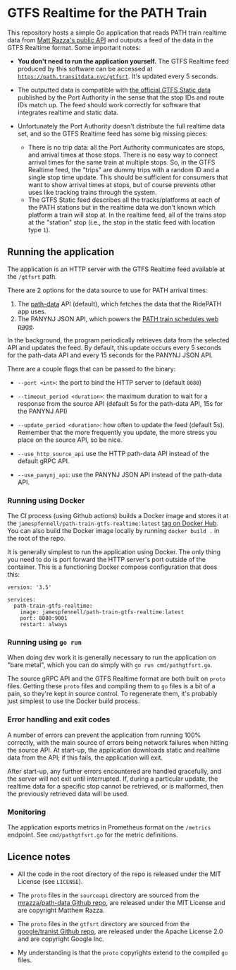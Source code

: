 # GTFS Realtime for the PATH Train

This repository hosts a simple Go application
that reads PATH train realtime data from [Matt Razza's public API](https://github.com/mrazza/path-data)
and outputs a feed of the data in the GTFS Realtime format.
Some important notes:

- **You don't need to run the application yourself.**
    The GTFS Realtime feed produced by this software can be accessed at
    [`https://path.transitdata.nyc/gtfsrt`](https://path.transitdata.nyc/gtfsrt).
    It's updated every 5 seconds.

- The outputted data is compatible with [the official GTFS Static data](https://old.panynj.gov/path/developers.html)
    published by the Port Authority
    in the sense that the stop IDs and route IDs match up.
    The feed should work correctly for software that integrates realtime and static data.

- Unfortunately the Port Authority doesn't distribute the full realtime data set, and so the GTFS
  Realtime feed has some big missing pieces:
  - There is no trip data: all the Port Authority communicates are stops, and arrival times at those stops.
    There is no easy way to connect arrival times for the same train at multiple stops.
    So, in the GTFS Realtime feed, the "trips" are dummy trips with a random ID and a single
    stop time update. This should be sufficient for consumers that want to show arrival times at stops,
    but of course prevents other uses like tracking trains through the system.
  - The GTFS Static feed describes all the tracks/platforms at each of the PATH stations
    but in the realtime data we don't known which platform a train will stop at.
    In the realtime feed, all of the trains stop at the "station" stop (i.e., the stop in the static
    feed with location type `1`).


## Running the application

The application is an HTTP server with the
    GTFS Realtime feed available at the `/gtfsrt` path.
    
There are 2 options for the data source to use for PATH arrival times:
1. The [path-data](https://github.com/mrazza/path-data) API (default), which fetches the data that the RidePATH app uses.
2. The PANYNJ JSON API, which powers the [PATH train schedules web page](https://www.panynj.gov/path/en/index.html).

In the background, the program periodically retrieves data from the selected API
    and updates the feed.
By default, this update occurs every 5 seconds for the path-data API and every 15 seconds for the PANYNJ JSON API.

There are a couple flags that can be passed to the binary:

- `--port <int>`: the port to bind the HTTP server to (default `8080`)

- `--timeout_period <duration>`:
        the maximum duration to wait for a response from the source API (default 5s for the path-data API, 15s for the PANYNJ API)

- `--update_period <duration>`:
        how often to update the feed (default 5s).
    Remember that the more frequently you update, the more stress you place
    on the source API, so be nice.

- `--use_http_source_api`
    use the HTTP path-data API instead of the default gRPC API.

- `--use_panynj_api`:
    use the PANYNJ JSON API instead of the path-data API.

### Running using Docker

The CI process (using Github actions) builds a Docker image and stores it
at the `jamespfennell/path-train-gtfs-realtime:latest`
[tag on Docker Hub](https://hub.docker.com/repository/docker/jamespfennell/path-train-gtfs-realtime).
You can also build the Docker image locally by running `docker build .` in the
root of the repo.

It is generally simplest to run the application using Docker.
The only thing you need to do is port forward the HTTP server's port outside of the container.
This is a functioning Docker compose configuration that does this:
```
version: '3.5'

services:
  path-train-gtfs-realtime:
    image: jamespfennell/path-train-gtfs-realtime:latest
    port: 8080:9001
    restart: always
```

### Running using `go run`

When doing dev work it is generally necessary to run the application on "bare metal",
which you can do simply with  `go run cmd/pathgtfsrt.go`.

The source gRPC API and the GTFS Realtime format are both built
on `proto` files.
Getting these `proto` files and compiling them to `go` files
is a bit of a pain, so they're kept in source control.
To regenerate them, it's probably just simplest to use the Docker build process.

### Error handling and exit codes

A number of errors can prevent the application from running 100% correctly,
    with the main source of errors being network failures when hitting the source API.
At start-up, the application downloads static and realtime data from the API;
    if this fails, the application will exit.

After start-up, any further errors encountered are handled gracefully,
    and the server will not exit until interrupted.
If, during a particular update, the realtime data for a specific stop cannot be retrieved, or is malformed,
then the previously retrieved data will be used.

### Monitoring

The application exports metrics in Prometheus format on the `/metrics` endpoint.
See `cmd/pathgtfsrt.go` for the metric definitions.

## Licence notes

- All the code in the root directory of the repo is
released under the MIT License (see `LICENSE`).

- The `proto` files in the `sourceapi` directory are sourced from the
[mrazza/path-data Github repo](https://github.com/mrazza/path-data),
are released under the MIT License and are copyright Matthew Razza.

- The `proto` files in the `gtfsrt` directory are sourced from the
[google/tranist Github repo](https://github.com/google/transit),
are released under the Apache License 2.0 and are copyright Google Inc.

- My understanding is that the `proto` copyrights extend
to the compiled `go` files.
